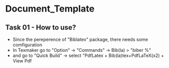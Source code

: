 # Document_Template
## Task 01 - How to use?
- Since the pereperence of "Biblatex" package, there needs some comfiguration
- In Texmaker go to "Option" -> "Commands" -> Bib(la) > "biber %"
- and go to "Quick Build" -> select "PdfLatex + Bib(la)tex+PdfLaTeX(x2) + View Pdf
